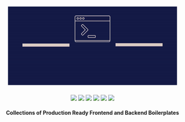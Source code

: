 <h1 align="center">
  <br>
  <a href="https://shravan20.github.io/production-ready-boilerplates/" target="_blank"><img src="assets/logo.gif" alt="logo" ></a>
</h1>

<p align="center">
  <image src="https://img.shields.io/badge/Maintained%3F-yes-green.svg"/>
  <image src="https://img.shields.io/website-up-down-green-red/http/monip.org.svg"/>
  <image src="http://ForTheBadge.com/images/badges/built-with-love.svg"/>
  <image src="https://img.shields.io/github/forks/shravan20/production-ready-boilerplates.svg"/>
  <image src="https://img.shields.io/github/stars/shravan20/production-ready-boilerplates.svg"/>
  <image src="https://img.shields.io/github/license/shravan20/production-ready-boilerplates.svg"/>
<p align="center">

<h4 align="center">Collections of Production Ready Frontend and Backend Boilerplates</h4>



